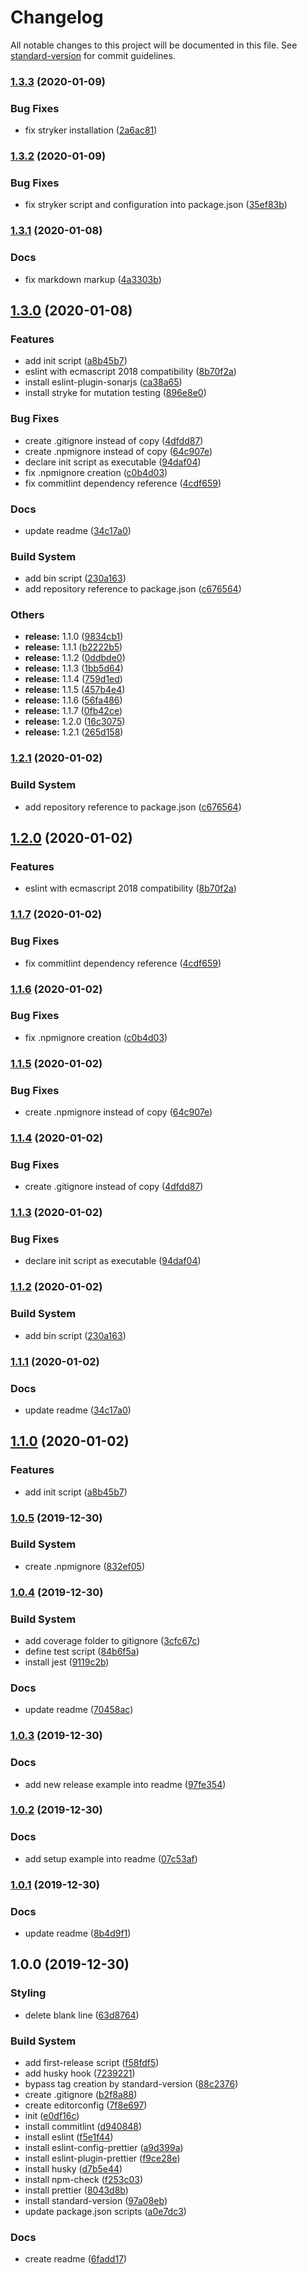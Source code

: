 # Changelog

All notable changes to this project will be documented in this file. See [standard-version](https://github.com/conventional-changelog/standard-version) for commit guidelines.

### [1.3.3](https://github.com/camillinif/nodejs-project-boilerplate/compare/v1.3.2...v1.3.3) (2020-01-09)


### Bug Fixes

* fix stryker installation ([2a6ac81](https://github.com/camillinif/nodejs-project-boilerplate/commit/2a6ac810e98b35615fb35a649f090e57d8e523d3))

### [1.3.2](https://github.com/camillinif/nodejs-project-boilerplate/compare/v1.3.1...v1.3.2) (2020-01-09)


### Bug Fixes

* fix stryker script and configuration into package.json ([35ef83b](https://github.com/camillinif/nodejs-project-boilerplate/commit/35ef83b8aa27af757f45c0ec8bc864a887c61f70))

### [1.3.1](https://github.com/camillinif/nodejs-project-boilerplate/compare/v1.3.0...v1.3.1) (2020-01-08)


### Docs

* fix markdown markup ([4a3303b](https://github.com/camillinif/nodejs-project-boilerplate/commit/4a3303b96817d6a28841973a243b982b6d75e67a))

## [1.3.0](https://github.com/camillinif/nodejs-project-boilerplate/compare/v1.0.5...v1.3.0) (2020-01-08)


### Features

* add init script ([a8b45b7](https://github.com/camillinif/nodejs-project-boilerplate/commit/a8b45b73bf4002a451fdb1d717a6bbb8a097562f))
* eslint with ecmascript 2018 compatibility ([8b70f2a](https://github.com/camillinif/nodejs-project-boilerplate/commit/8b70f2afac86c045833c3c78449e780b8324f627))
* install eslint-plugin-sonarjs ([ca38a65](https://github.com/camillinif/nodejs-project-boilerplate/commit/ca38a65fd1081debb2018bff2cc73c2307387fdb))
* install stryke for mutation testing ([896e8e0](https://github.com/camillinif/nodejs-project-boilerplate/commit/896e8e0884769e6d6b9235a06af65f500dfae678))


### Bug Fixes

* create .gitignore instead of copy ([4dfdd87](https://github.com/camillinif/nodejs-project-boilerplate/commit/4dfdd8792ad40186d082ac1e43b8e42050219f24))
* create .npmignore instead of copy ([64c907e](https://github.com/camillinif/nodejs-project-boilerplate/commit/64c907e551bcbf9890c2796cb3b52d8e68e0acdb))
* declare init script as executable ([94daf04](https://github.com/camillinif/nodejs-project-boilerplate/commit/94daf04dfd15397208fd3d9ed852f63e4b8b99f3))
* fix .npmignore creation ([c0b4d03](https://github.com/camillinif/nodejs-project-boilerplate/commit/c0b4d0398d878c54f5ab22e884e204938c221df8))
* fix commitlint dependency reference ([4cdf659](https://github.com/camillinif/nodejs-project-boilerplate/commit/4cdf6598d958fb56b03aadb9a7f3ad23c17d4be6))


### Docs

* update readme ([34c17a0](https://github.com/camillinif/nodejs-project-boilerplate/commit/34c17a0aeaf9ae5d2ddc7ff836cef95ec2610391))


### Build System

* add bin script ([230a163](https://github.com/camillinif/nodejs-project-boilerplate/commit/230a163126412112b6711af2547167245ac08480))
* add repository reference to package.json ([c676564](https://github.com/camillinif/nodejs-project-boilerplate/commit/c67656494db417ad8cf53b855f91f30861658a4a))


### Others

* **release:** 1.1.0 ([9834cb1](https://github.com/camillinif/nodejs-project-boilerplate/commit/9834cb16c688aa2d3b6a8d7e72dd5c4d599271f9))
* **release:** 1.1.1 ([b2222b5](https://github.com/camillinif/nodejs-project-boilerplate/commit/b2222b59e638646dfa231d762a932c68e06aa8e8))
* **release:** 1.1.2 ([0ddbde0](https://github.com/camillinif/nodejs-project-boilerplate/commit/0ddbde0915061a479c44b6486737d9c397fed50c))
* **release:** 1.1.3 ([1bb5d64](https://github.com/camillinif/nodejs-project-boilerplate/commit/1bb5d6432151d2958c253748b27c46d50277a76a))
* **release:** 1.1.4 ([759d1ed](https://github.com/camillinif/nodejs-project-boilerplate/commit/759d1edfaa9aa059ac97394e931585b220f31dd7))
* **release:** 1.1.5 ([457b4e4](https://github.com/camillinif/nodejs-project-boilerplate/commit/457b4e47939329f64900c01ef07308fa49296e10))
* **release:** 1.1.6 ([56fa486](https://github.com/camillinif/nodejs-project-boilerplate/commit/56fa4867f93ea79cde2cba77a5427ed718b53ad6))
* **release:** 1.1.7 ([0fb42ce](https://github.com/camillinif/nodejs-project-boilerplate/commit/0fb42ce882ff65e0501361b9bfeb7de30ec6c68b))
* **release:** 1.2.0 ([16c3075](https://github.com/camillinif/nodejs-project-boilerplate/commit/16c3075df0e38ae340127934270f78abcc8d3287))
* **release:** 1.2.1 ([265d158](https://github.com/camillinif/nodejs-project-boilerplate/commit/265d1580d05a292e659242f3849263ec79aa345b))

### [1.2.1](https://github.com/camillinif/nodejs-project-boilerplate/compare/v1.2.0...v1.2.1) (2020-01-02)


### Build System

* add repository reference to package.json ([c676564](https://github.com/camillinif/nodejs-project-boilerplate/commit/c67656494db417ad8cf53b855f91f30861658a4a))

## [1.2.0](https://github.com/camillinif/nodejs-project-boilerplate/compare/v1.1.7...v1.2.0) (2020-01-02)


### Features

* eslint with ecmascript 2018 compatibility ([8b70f2a](https://github.com/camillinif/nodejs-project-boilerplate/commit/8b70f2afac86c045833c3c78449e780b8324f627))

### [1.1.7](https://github.com/camillinif/nodejs-project-boilerplate/compare/v1.1.6...v1.1.7) (2020-01-02)


### Bug Fixes

* fix commitlint dependency reference ([4cdf659](https://github.com/camillinif/nodejs-project-boilerplate/commit/4cdf6598d958fb56b03aadb9a7f3ad23c17d4be6))

### [1.1.6](https://github.com/camillinif/nodejs-project-boilerplate/compare/v1.1.5...v1.1.6) (2020-01-02)


### Bug Fixes

* fix .npmignore creation ([c0b4d03](https://github.com/camillinif/nodejs-project-boilerplate/commit/c0b4d0398d878c54f5ab22e884e204938c221df8))

### [1.1.5](https://github.com/camillinif/nodejs-project-boilerplate/compare/v1.1.4...v1.1.5) (2020-01-02)


### Bug Fixes

* create .npmignore instead of copy ([64c907e](https://github.com/camillinif/nodejs-project-boilerplate/commit/64c907e551bcbf9890c2796cb3b52d8e68e0acdb))

### [1.1.4](https://github.com/camillinif/nodejs-project-boilerplate/compare/v1.1.3...v1.1.4) (2020-01-02)


### Bug Fixes

* create .gitignore instead of copy ([4dfdd87](https://github.com/camillinif/nodejs-project-boilerplate/commit/4dfdd8792ad40186d082ac1e43b8e42050219f24))

### [1.1.3](https://github.com/camillinif/nodejs-project-boilerplate/compare/v1.1.2...v1.1.3) (2020-01-02)


### Bug Fixes

* declare init script as executable ([94daf04](https://github.com/camillinif/nodejs-project-boilerplate/commit/94daf04dfd15397208fd3d9ed852f63e4b8b99f3))

### [1.1.2](https://github.com/camillinif/nodejs-project-boilerplate/compare/v1.1.1...v1.1.2) (2020-01-02)


### Build System

* add bin script ([230a163](https://github.com/camillinif/nodejs-project-boilerplate/commit/230a163126412112b6711af2547167245ac08480))

### [1.1.1](https://github.com/camillinif/nodejs-project-boilerplate/compare/v1.1.0...v1.1.1) (2020-01-02)


### Docs

* update readme ([34c17a0](https://github.com/camillinif/nodejs-project-boilerplate/commit/34c17a0aeaf9ae5d2ddc7ff836cef95ec2610391))

## [1.1.0](https://github.com/camillinif/nodejs-project-boilerplate/compare/v1.0.5...v1.1.0) (2020-01-02)


### Features

* add init script ([a8b45b7](https://github.com/camillinif/nodejs-project-boilerplate/commit/a8b45b73bf4002a451fdb1d717a6bbb8a097562f))

### [1.0.5](https://github.com/camillinif/nodejs-project-boilerplate/compare/v1.0.4...v1.0.5) (2019-12-30)


### Build System

* create .npmignore ([832ef05](https://github.com/camillinif/nodejs-project-boilerplate/commit/832ef0525506f3e31b2e5271f31710cdf5969d12))

### [1.0.4](https://github.com/camillinif/nodejs-project-boilerplate/compare/v1.0.3...v1.0.4) (2019-12-30)


### Build System

* add coverage folder to gitignore ([3cfc67c](https://github.com/camillinif/nodejs-project-boilerplate/commit/3cfc67c3da0f4eba431a15cff831baa327ec1261))
* define test script ([84b6f5a](https://github.com/camillinif/nodejs-project-boilerplate/commit/84b6f5a7fde00594412cd5745bc41f685704d3f8))
* install jest ([9119c2b](https://github.com/camillinif/nodejs-project-boilerplate/commit/9119c2bc9d33566fb39dfda5a79fe3071bc8d86a))


### Docs

* update readme ([70458ac](https://github.com/camillinif/nodejs-project-boilerplate/commit/70458ac8a46dc3cdfcda5034b774461629d21412))

### [1.0.3](https://github.com/camillinif/nodejs-project-boilerplate/compare/v1.0.2...v1.0.3) (2019-12-30)


### Docs

* add new release example into readme ([97fe354](https://github.com/camillinif/nodejs-project-boilerplate/commit/97fe354bac1f4f021b2a49ee069455da5458d0e4))

### [1.0.2](https://github.com/camillinif/nodejs-project-boilerplate/compare/v1.0.1...v1.0.2) (2019-12-30)


### Docs

* add setup example into readme ([07c53af](https://github.com/camillinif/nodejs-project-boilerplate/commit/07c53af017bee7e086939e99c8d7b6d26c33df81))

### [1.0.1](https://github.com/camillinif/nodejs-project-boilerplate/compare/v1.0.0...v1.0.1) (2019-12-30)


### Docs

* update readme ([8b4d9f1](https://github.com/camillinif/nodejs-project-boilerplate/commit/8b4d9f19da1eea0478d816ff6ef4fd9587ee8f1a))

## 1.0.0 (2019-12-30)


### Styling

* delete blank line ([63d8764](https://github.com/camillinif/nodejs-project-boilerplate/commit/63d87641199d284fdb1abd7e1026b570434d0a89))


### Build System

* add first-release script ([f58fdf5](https://github.com/camillinif/nodejs-project-boilerplate/commit/f58fdf5867f1e801455743f7719125c64e306d93))
* add husky hook ([7239221](https://github.com/camillinif/nodejs-project-boilerplate/commit/7239221f09bf5376a9f2ce807c846e1d45ccc8d1))
* bypass tag creation by standard-version ([88c2376](https://github.com/camillinif/nodejs-project-boilerplate/commit/88c23764ca54bfec400405f81cb3dffac66e29aa))
* create .gitignore ([b2f8a88](https://github.com/camillinif/nodejs-project-boilerplate/commit/b2f8a883c33c86635b49c9550e245abe95719e90))
* create editorconfig ([7f8e697](https://github.com/camillinif/nodejs-project-boilerplate/commit/7f8e697a789ccde229f2969da3014ae95b4eb8b0))
* init ([e0df16c](https://github.com/camillinif/nodejs-project-boilerplate/commit/e0df16c08e6e5d9964885ab8b12f43692b19bcf5))
* install commitlint ([d940848](https://github.com/camillinif/nodejs-project-boilerplate/commit/d9408485bb34c1bf6644cc0b8796b34d7b3b4ab2))
* install eslint ([f5e1f44](https://github.com/camillinif/nodejs-project-boilerplate/commit/f5e1f44c405f37dd3d8d44ebcb6ce53264aed4e3))
* install eslint-config-prettier ([a9d399a](https://github.com/camillinif/nodejs-project-boilerplate/commit/a9d399a83f68b0f8902f2a1140f7668259b7726f))
* install eslint-plugin-prettier ([f9ce28e](https://github.com/camillinif/nodejs-project-boilerplate/commit/f9ce28eb5fe476ca6b382dc0978fdaef19928aa6))
* install husky ([d7b5e44](https://github.com/camillinif/nodejs-project-boilerplate/commit/d7b5e44019a2b526cc45203782f920898236f4c5))
* install npm-check ([f253c03](https://github.com/camillinif/nodejs-project-boilerplate/commit/f253c038edc49dccf8c36230a280d6a76a06c480))
* install prettier ([8043d8b](https://github.com/camillinif/nodejs-project-boilerplate/commit/8043d8b3eb0c014d754b91c92947db680960711b))
* install standard-version ([97a08eb](https://github.com/camillinif/nodejs-project-boilerplate/commit/97a08ebd3c6336e0f61b9bd412b2aad87e91a52e))
* update package.json scripts ([a0e7dc3](https://github.com/camillinif/nodejs-project-boilerplate/commit/a0e7dc3462ae9e059ab989b87bcf769873ab137d))


### Docs

* create readme ([6fadd17](https://github.com/camillinif/nodejs-project-boilerplate/commit/6fadd17a56ecf5147dd695af1673df33e8c86363))
